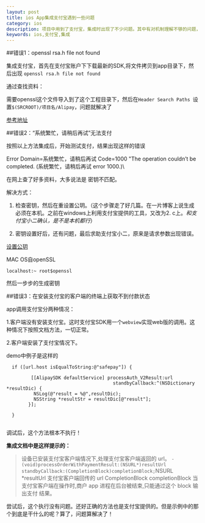 ```yaml
---
layout: post
title: ios App集成支付宝遇到一些问题
category: ios
description: 项目中用到了支付宝，集成时出现了不少问题。其中有对机制理解不够的问题，也有支付宝本身有些搞不清楚的逻辑。
keywords: ios,支付宝,集成
--- 
```


##错误1：openssl rsa.h file not found

集成支付宝，首先在支付宝账户下下载最新的SDK,将文件拷贝到app目录下，然后出现 `openssl rsa.h file not found`

通过查找资料：

需要openssl这个文件导入到了这个工程目录下，然后在`Header Search Paths `设置`$(SRCROOT)/项目名/Alipay`，问题就解决了

[参考地址](http://blog.csdn.net/pearlhuzhu/article/details/9300435)


##错误2：“系统繁忙，请稍后再试”无法支付

按照以上方法集成后，开始测试支付，结果出现这样的错误
>
Error Domain=系统繁忙，请稍后再试 Code=1000 \"The operation couldn’t be completed. (系统繁忙，请稍后再试 error 1000.)\

在网上查了好多资料，大多说法是 密钥不匹配。

解决方式：

1. 检查密钥，然后在重设置公玥。（这个步骤走了好几篇。在一片博客上说生成必须在本机。之前在windows上利用支付宝提供的工具，又改为2. c上。*和支付宝小二确认，是不是本机都行*）


2. 密钥设置好后，还有问题，最后求助支付宝小二，原来是请求参数出现错误。

[设置公玥](https://cshall.alipay.com/enterprise/help_detail.htm?help_id=473890)

MAC OS自openSSL

`localhost:~ root$openssl` 

然后一步步的生成密钥

##错误3：在安装支付宝的客户端的终端上获取不到付款状态

app调用支付宝分两种情况：

1.客户端没有安装支付宝。这时支付宝SDK用一个`webview`实现web版的调用。这种情况下按照文档方法，一切正常。

2.客户端安装了支付宝情况下。

demo中例子是这样的

```
  if ([url.host isEqualToString:@"safepay"]) {
      
         [[AlipaySDK defaultService] processAuth_V2Result:url
                                       standbyCallback:^(NSDictionary *resultDic) {
          NSLog(@"result = %@",resultDic);
          NSString *resultStr = resultDic[@"result"];
        }];

  }
  
```
调试后，这个方法根本不执行！


**集成文档中是这样提示的：**

>设备已安装支付宝客户端情况下,处理支付宝客户端返回的 url。
`-(void)processOrderWithPaymentResult:(NSURL*)resultUrl standbyCallback:(CompletionBlock)completionBlock;`NSURL *resultUrl
支付宝客户端回传的 url
CompletionBlock completionBlock
当支付宝客户端在操作时,商户 app 进程在后台被结束,只能通过这个 block 输出支付 结果。

尝试后，这个执行没有问题。还好正确的方法也是支付宝提供的。但是示例中的那个到底是干什么的呢？算了，问题算解决了！
